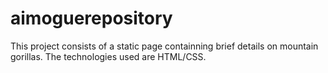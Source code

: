 # aimoguerepository
This project consists of a static page containning brief details on mountain gorillas. The technologies used are HTML/CSS. 
